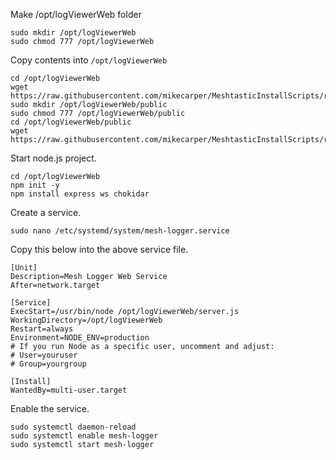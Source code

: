 Make /opt/logViewerWeb folder
```
sudo mkdir /opt/logViewerWeb
sudo chmod 777 /opt/logViewerWeb

```

Copy contents into `/opt/logViewerWeb`
```
cd /opt/logViewerWeb
wget https://raw.githubusercontent.com/mikecarper/MeshtasticInstallScripts/refs/heads/main/logViewerWeb/server.js
sudo mkdir /opt/logViewerWeb/public
sudo chmod 777 /opt/logViewerWeb/public
cd /opt/logViewerWeb/public
wget https://raw.githubusercontent.com/mikecarper/MeshtasticInstallScripts/refs/heads/main/logViewerWeb/public/index.html
```

Start node.js project.
```
cd /opt/logViewerWeb
npm init -y
npm install express ws chokidar
```

Create a service.
```
sudo nano /etc/systemd/system/mesh-logger.service
```
Copy this below into the above service file.
```
[Unit]
Description=Mesh Logger Web Service
After=network.target

[Service]
ExecStart=/usr/bin/node /opt/logViewerWeb/server.js
WorkingDirectory=/opt/logViewerWeb
Restart=always
Environment=NODE_ENV=production
# If you run Node as a specific user, uncomment and adjust:
# User=youruser
# Group=yourgroup

[Install]
WantedBy=multi-user.target
```

Enable the service.
```
sudo systemctl daemon-reload
sudo systemctl enable mesh-logger
sudo systemctl start mesh-logger
```
